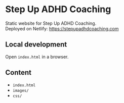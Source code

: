 # Step Up ADHD Coaching

Static website for Step Up ADHD Coaching.  
Deployed on Netlify: https://stepupadhdcoaching.com

## Local development
Open `index.html` in a browser.

## Content
- `index.html`
- `images/`
- `css/`

